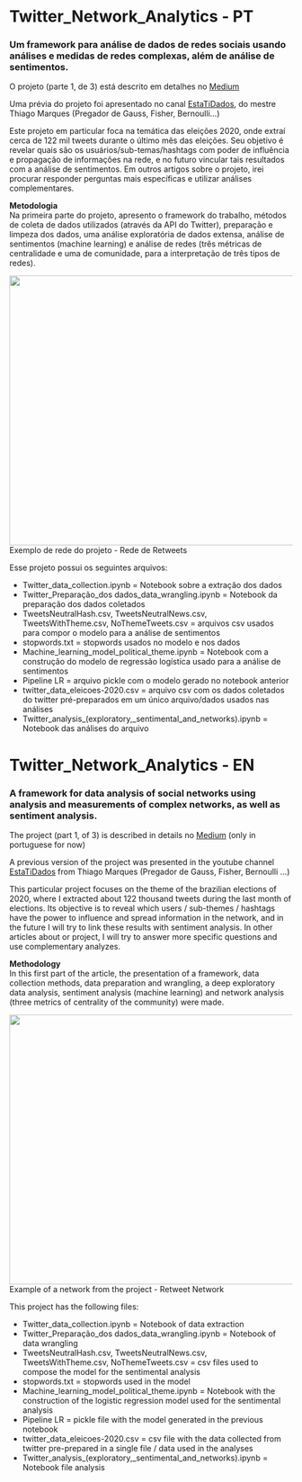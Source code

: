 # Twitter_Network_Analytics - PT
### Um framework para análise de dados de redes sociais usando análises e medidas de redes complexas, além de análise de sentimentos.

O projeto (parte 1, de 3) está descrito em detalhes no [Medium](https://felipe-marcel-neves.medium.com/twitter-network-analytics-fcb01272e2fd)

Uma prévia do projeto foi apresentado no canal [EstaTiDados](https://www.youtube.com/watch?v=jAl-GvLnAiw&t=1s), do mestre Thiago Marques (Pregador de Gauss, Fisher, Bernoulli...)

Este projeto em particular foca na temática das eleições 2020, onde extraí cerca de 122 mil tweets durante o último mês das eleições. Seu objetivo é revelar quais são os usuários/sub-temas/hashtags com poder de influência e propagação de informações na rede, e no futuro vincular tais resultados com a análise de sentimentos. Em outros artigos sobre o projeto, irei procurar responder perguntas mais específicas e utilizar análises complementares.

**Metodologia** 
<br /> 
Na primeira parte do projeto, apresento o framework do trabalho, métodos de coleta de dados utilizados (através da API do Twitter), preparação e limpeza dos dados, uma análise exploratória de dados extensa, análise de sentimentos (machine learning) e análise de redes (três métricas de centralidade e uma de comunidade, para a interpretação de três tipos de redes).

<img src="https://miro.medium.com/max/1163/1*sr5O0iNHzajHfn4DgTXL1w.gif" width="640" height="480"> 
<br>
Exemplo de rede do projeto - Rede de Retweets 
<br />

Esse projeto possui os seguintes arquivos: 
- Twitter_data_collection.ipynb = Notebook sobre a extração dos dados
- Twitter_Preparação_dos dados_data_wrangling.ipynb = Notebook da preparação dos dados coletados
- TweetsNeutralHash.csv, TweetsNeutralNews.csv, TweetsWithTheme.csv, NoThemeTweets.csv =  arquivos csv usados para compor o modelo para a análise de sentimentos
- stopwords.txt =  stopwords usados no modelo e nos dados
- Machine_learning_model_political_theme.ipynb = Notebook com a construção do modelo de regressão logística usado para a análise de sentimentos
- Pipeline LR = arquivo pickle com o modelo gerado no notebook anterior
- twitter_data_eleicoes-2020.csv = arquivo csv com os dados coletados do twitter pré-preparados em um único arquivo/dados usados nas análises
- Twitter_analysis_(exploratory,_sentimental_and_networks).ipynb = Notebook das análises do arquivo  

# Twitter_Network_Analytics - EN
### A framework for data analysis of social networks using analysis and measurements of complex networks, as well as sentiment analysis. 

The project (part 1, of 3) is described in details no [Medium](https://felipe-marcel-neves.medium.com/twitter-network-analytics-fcb01272e2fd) (only in portuguese for now)

A previous version of the project was presented in the youtube channel [EstaTiDados](https://www.youtube.com/watch?v=jAl-GvLnAiw&t=1s) from Thiago Marques (Pregador de Gauss, Fisher, Bernoulli ...)

This particular project focuses on the theme of the brazilian elections of 2020, where I extracted about 122 thousand tweets during the last month of elections. Its objective is to reveal which users / sub-themes / hashtags have the power to influence and spread information in the network, and in the future I will try to link these results with sentiment analysis. In other articles about or project, I will try to answer more specific questions and use complementary analyzes.

**Methodology** 
<br /> 
In this first part of the article, the presentation of a framework, data collection methods, data preparation and wrangling, a deep exploratory data analysis, sentiment analysis (machine learning) and network analysis (three metrics of centrality of the community) were made.

<img src="https://miro.medium.com/max/1163/1*sr5O0iNHzajHfn4DgTXL1w.gif" width="640" height="480">
Example of a network from the project - Retweet Network
<br />

This project has the following files:
- Twitter_data_collection.ipynb = Notebook of data extraction
- Twitter_Preparação_dos dados_data_wrangling.ipynb = Notebook of data wrangling
- TweetsNeutralHash.csv, TweetsNeutralNews.csv, TweetsWithTheme.csv, NoThemeTweets.csv = csv files used to compose the model for the sentimental analysis
- stopwords.txt =  stopwords used in the model 
- Machine_learning_model_political_theme.ipynb = Notebook with the construction of the logistic regression model used for the sentimental analysis 
- Pipeline LR = pickle file with the model generated in the previous notebook
- twitter_data_eleicoes-2020.csv = csv file with the data collected from twitter pre-prepared in a single file / data used in the analyses 
- Twitter_analysis_(exploratory,_sentimental_and_networks).ipynb = Notebook file analysis 
